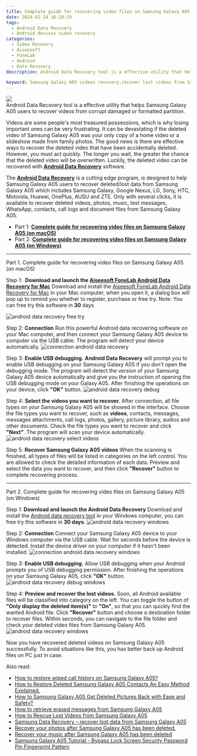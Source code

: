 ```yaml
---
title: Complete guide for recovering video files on Samsung Galaxy A05
date: 2024-02-14 16:20:29
tags: 
  - Android Data Recovery
  - Android devices video recovery
categories: 
  - Video Recovery
  - Aiseesoft
  - FoneLab
  - Android
  - Data Recovery
description: Android Data Recovery tool is a effective utility that helps Samsung Galaxy A05 users to recover videos from corrupt damaged or formatted partition.

keyword: Samsung Galaxy A05 videos recovery,recover lost videos from Samsung Galaxy A05,undeleted videos from Samsung Galaxy A05,broken Samsung Galaxy A05 videos recovery solution,restore deleted videos on Samsung Galaxy A05,save lost videos on Samsung Galaxy A05,Samsung Galaxy A05 retrieve deleted video,how can i get video back on Samsung Galaxy A05,how can i find my deleted video Samsung Galaxy A05,how to recover video Samsung Galaxy A05,Samsung Galaxy A05 video disappear,get back deleted video from Samsung Galaxy A05 android
---
```


<img src="https://img0mobiles.techidaily.com/images/best-assets/devices/samsung/samsung-galaxy-a05/5.jpg" class="atpl-imgstyle"  />

<div class="atpl-content atpl-for-fonelab-android recover-video">

<div class="atpl-post-description-part-1">
Android Data Recovery tool is a effective utility that helps Samsung Galaxy A05 users to recover videos from corrupt damaged or formatted partition.

</div>

<div class="atpl-post-description-part-2">
<div class="tpl-content-sub-paragraph-normal">
    <p>
        Videos are some people's most treasured possessions, which is why losing important ones can be very frustrating. It can be devastating if the deleted video of Samsung Galaxy A05 was your only copy of a home video or a slideshow made from family photos. The good news is there are effective ways to recover the deleted video that have been accidentally deleted. However, you must act quickly. The longer you wait, the greater the chance that the deleted video will be overwritten. Luckily, the deleted video can be recovered with <a href="https://tools.techidaily.com/aiseesoft-android-data-recovery/" target="_blank" rel="noopener"><strong>Android Data Recovery</strong></a> software.
    </p>
</div>

</div>

<div class="atpl-post-description-part-3">
<div class="tpl-content-sub-paragraph-normal">
    <p>
        The <a href="https://tools.techidaily.com/aiseesoft-android-data-recovery/" target="_blank" rel="noopener"><strong>Android Data Recovery</strong></a> is a cutting edge program, is designed to help Samsung Galaxy A05 users to recover deleted/lost data from Samsung Galaxy A05 which includes Samsung Galaxy, Google Nexus, LG, Sony, HTC, Motorola, Huawei, OnePlus, AUSU and ZTE. Only with several clicks, it is available to recover deleted videos, photos, music, text messages, WhatsApp, contacts, call logs and document files from Samsung Galaxy A05.
    </p>
</div>
</div>

<ul>
  <li>Part 1: <strong><a href="#p1"> Complete guide for recovering video files on Samsung Galaxy A05  (on macOS)</a></strong></li>
  <li>Part 2: <strong><a href="#p2"> Complete guide for recovering video files on Samsung Galaxy A05  (on Windows)</a></strong></li>
</ul>

<!-- Part 1 -->
<a id="p1" name="p1" ></a><hr>

<div>
  <span class="atpl-step-part-style">Part 1. Complete guide for recovering video files on Samsung Galaxy A05 (on macOS)</span>
</div>  

<span class="atpl-stepstyle-a"><span>Step 1: </span></span> <strong>Download and launch the <a href="https://tools.techidaily.com/aiseesoft-android-data-recovery-for-mac/" target="_blank" rel="noopener">Aiseesoft FoneLab Android Data Recovery for Mac</a></strong>
Download and install the <a href="https://tools.techidaily.com/aiseesoft-android-data-recovery-for-mac/" target="_blank" rel="noopener">Aiseesoft FoneLab Android Data Recovery for Mac</a> in your Mac computer, when you open it, a dialog box will pop up to remind you whether to register, purchase or free try.
Note: You can free try this software in <strong>30</strong> days

<img src="https://tools.techidaily.com/images/apps/aiseesoft/android-data-recovery/mac-free-try.png" class="atpl-imgstyle" alt="android data recovery free try" />

<span class="atpl-stepstyle-a"><span>Step 2: </span></span> <strong>Connection</strong>
Run this powerful Android data recovering software on your Mac computer, and then connect your Samsung Galaxy A05 device to computer via the USB cable. The program will detect your device automatically.
<img src="https://tools.techidaily.com/images/apps/aiseesoft/android-data-recovery/mac-connection-interface.jpg" class="atpl-imgstyle" alt="connection android data recovery" />

<span class="atpl-stepstyle-a"><span>Step 3: </span></span> <strong>Enable USB debugging.</strong>
<strong>Android Data Recovery</strong> will prompt you to enable USB debugging on your Samsung Galaxy A05 if you don't open the debugging mode. The program will detect the version of your Samsung Galaxy A05 device automatically and give you the instruction of opening the USB debugging mode on your Galaxy A05. After finishing the operations on your device, click <strong>"OK"</strong> button.
<img src="https://tools.techidaily.com/images/apps/aiseesoft/android-data-recovery/mac-android-usb-debug.jpg"  class="atpl-imgstyle" alt="android data recovery debug" />

<span class="atpl-stepstyle-a"><span>Step 4: </span></span> <strong>Select the videos you want to recover.</strong>
After connection, all file types on your Samsung Galaxy A05 will be showed in the interface. Choose the file types you want to recover, such as <strong>videos</strong>, contacts, messages, messages attachments, call logs, photos, gallery, picture library,  audios and other documents. Check the file types you want to recover and click <b>"Next"</b>. The program will scan your device automatically.
<img src="https://tools.techidaily.com/images/apps/aiseesoft/android-data-recovery/mac-choose-type-videos.jpg" class="atpl-imgstyle" alt="android data recovery select videos" />

<span class="atpl-stepstyle-a"><span>Step 5: </span></span> <strong>Recover Samsung Galaxy A05 videos</strong>
When the scanning is finished, all types of files will be listed in categories on the left control. You are allowed to check the detailed information of each data. Preview and select the data you want to recover, and then click <b>"Recover"</b> button to complete recovering process.


<a id="p2" name="p2"></a><hr>

<!-- Part 2 -->
<div>
<span class="atpl-step-part-style">Part 2. Complete guide for recovering video files on Samsung Galaxy A05 (on Windows)</span>
</div>

<span class="atpl-stepstyle-a"><span>Step 1: </span></span> <strong>Download and launch the Android Data Recovery</strong>
Download and install the <a href="https://tools.techidaily.com/aiseesoft-android-data-recovery-for-win/" target="_blank" rel="noopener">Android data recovery tool</a> in your Windows computer, you can free try this software in <b>30 days</b>.
<img src="https://tools.techidaily.com/images/apps/aiseesoft/android-data-recovery/win-start-interface.png"  class="atpl-imgstyle" alt="android data recovery windows" />

<span class="atpl-stepstyle-a"><span>Step 2: </span></span> <strong>Connection</strong>
Connect your Samsung Galaxy A05 device to your Windows computer via the USB cable. Wait for seconds before the device is detected. Install the device driver on your computer if it hasn't been installed.
<img src="https://tools.techidaily.com/images/apps/aiseesoft/android-data-recovery/win-connection-interface.png" class="atpl-imgstyle" alt="connection android data recovery windows" />

<span class="atpl-stepstyle-a"><span>Step 3: </span></span> <strong>Enable USB debugging.</strong>
Allow USB debugging when your Android prompts you of USB debugging permission. After finishing the operations on your Samsung Galaxy A05, click <b>"OK"</b> button.
<img src="https://tools.techidaily.com/images/apps/aiseesoft/android-data-recovery/win-android-usb-debug.png" class="atpl-imgstyle" alt="android data recovery debug windows" />

<span class="atpl-stepstyle-a"><span>Step 4: </span></span> <strong>Preview and recover the lost videos.</strong>
Soon, all Android available files will be classified into category on the left. You can toggle the button of <b>"Only display the deleted item(s)"</b> to <b>"On"</b>, so that you can quickly find the wanted Android file. Click <b>"Recover"</b> button and choose a destination folder to recover files. Within seconds, you can navigate to the file folder and check your deleted video files from Samsung Galaxy A05.
<img src="https://tools.techidaily.com/images/apps/aiseesoft/android-data-recovery/win-recover-videos.jpg" class="atpl-imgstyle" alt="android data recovery windows" />

<div class="atpl-post-description-part-4">
<div class="tpl-content-sub-paragraph-normal">
    <p>
        Now you have recovered deleted videos on Samsung Galaxy A05 successfully. To avoid situations like this, you has better back up Android files on PC just in case.
    </p>
</div>
</div>

<ins class="adsbygoogle"
     style="display:block"
     data-ad-client="ca-pub-7571918770474297"
     data-ad-slot="8358498916"
     data-ad-format="auto"
     data-full-width-responsive="true"></ins>

<span class="atpl-alsoreadstyle">Also read:</span>
<div><ul>
<li><a href="/how-to-restore-wiped-call-history-on-samsung-galaxy-a05-by-fonelab-android-recover-call-logs/" target="_blank" rel="noopener"><u>How to restore wiped call history on Samsung Galaxy A05?</u></a></li>
<li><a href="/how-to-restore-deleted-samsung-galaxy-a05-contacts-an-easy-method-explained-by-fonelab-android-recover-contacts/" target="_blank" rel="noopener"><u>How to Restore Deleted Samsung Galaxy A05 Contacts  An Easy Method Explained.</u></a></li>
<li><a href="/how-to-samsung-galaxy-a05-get-deleted-pictures-back-with-ease-and-safety-by-fonelab-android-recover-pictures/" target="_blank" rel="noopener"><u>How to Samsung Galaxy A05 Get Deleted Pictures Back with Ease and Safety?</u></a></li>
<li><a href="/how-to-retrieve-erased-messages-from-samsung-galaxy-a05-by-fonelab-android-recover-messages/" target="_blank" rel="noopener"><u>How to retrieve erased messages from Samsung Galaxy A05</u></a></li>
<li><a href="/how-to-rescue-lost-videos-from-samsung-galaxy-a05-by-fonelab-android-recover-video/" target="_blank" rel="noopener"><u>How to Rescue Lost Videos from Samsung Galaxy A05</u></a></li>
<li><a href="/samsung-data-recovery-recover-lost-data-from-samsung-galaxy-a05-by-fonelab-android-recover-data/" target="_blank" rel="noopener"><u>Samsung Data Recovery – recover lost data from Samsung Galaxy A05</u></a></li>
<li><a href="/recover-your-photos-after-samsung-galaxy-a05-has-been-deleted-by-fonelab-android-recover-photos/" target="_blank" rel="noopener"><u>Recover your photos after Samsung Galaxy A05 has been deleted.</u></a></li>
<li><a href="/recover-your-music-after-samsung-galaxy-a05-has-been-deleted-by-fonelab-android-recover-music/" target="_blank" rel="noopener"><u>Recover your music after Samsung Galaxy A05 has been deleted</u></a></li>
<li><a href="/samsung-galaxy-a05-tutorial-bypass-lock-screen-security-password-pin-fingerprint-pattern-by-drfone-android-unlock-android-unlock/" target="_blank" rel="noopener"><u>Samsung Galaxy A05 Tutorial - Bypass Lock Screen,Security Password Pin,Fingerprint,Pattern</u></a></li>
</ul></div>

</div>
